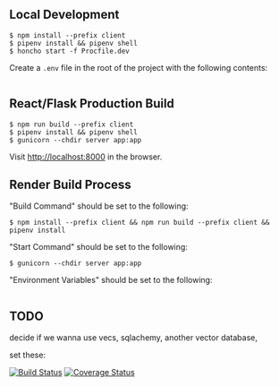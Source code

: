 ## Local Development

```console
$ npm install --prefix client
$ pipenv install && pipenv shell
$ honcho start -f Procfile.dev
```

Create a `.env` file in the root of the project with the following contents:

```txt

```

## React/Flask Production Build

```console
$ npm run build --prefix client
$ pipenv install && pipenv shell
$ gunicorn --chdir server app:app
```

Visit [http://localhost:8000](http://localhost:8000) in the browser.

## Render Build Process

"Build Command" should be set to the following:

```console
$ npm install --prefix client && npm run build --prefix client && pipenv install
```

"Start Command" should be set to the following:

```console
$ gunicorn --chdir server app:app
```

"Environment Variables" should be set to the following:

```txt

```

## TODO

decide if we wanna use vecs, sqlachemy, another vector database,

set these:

[![Build Status](https://travis-ci.com/ems-copilot/ems-copilot.svg?branch=master)](https://travis-ci.com/ems-copilot/ems-copilot)
[![Coverage Status](https://coveralls.io/repos/github/ems-copilot/ems-copilot/badge.svg?branch=master)](https://coveralls.io/github/ems-copilot/ems-copilot?branch=master)
